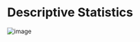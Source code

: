 
# Descriptive Statistics
![image](https://dss-www-production.s3.amazonaws.com/uploads/2021/04/maxresdefault.jpg)

